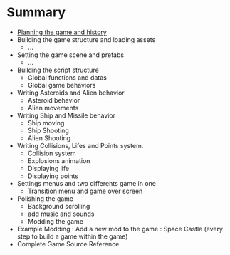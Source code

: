 # Summary

* [Planning the game and history](ch1.md#chapter-1-plan-the-game)
* Building the game structure and loading assets
   * ...
* Setting the game scene and prefabs
   * ...
* Building the script structure
   * Global functions and datas
   * Global game behaviors
* Writing Asteroids and Alien behavior
   * Asteroid behavior
   * Alien movements
* Writing Ship and Missile behavior
   * Ship moving
   * Ship Shooting
   * Alien Shooting
* Writing Collisions, Lifes and Points system.
   * Collision system
   * Explosions animation
   * Displaying life
   * Displaying points
* Settings menus and two differents game in one
   * Transition menu and game over screen
* Polishing the game
   * Background scrolling
   * add music and sounds
   * Modding the game
* Example Modding : Add a new mod to the game : Space Castle (every step to build a game within the game)
* Complete Game Source Reference